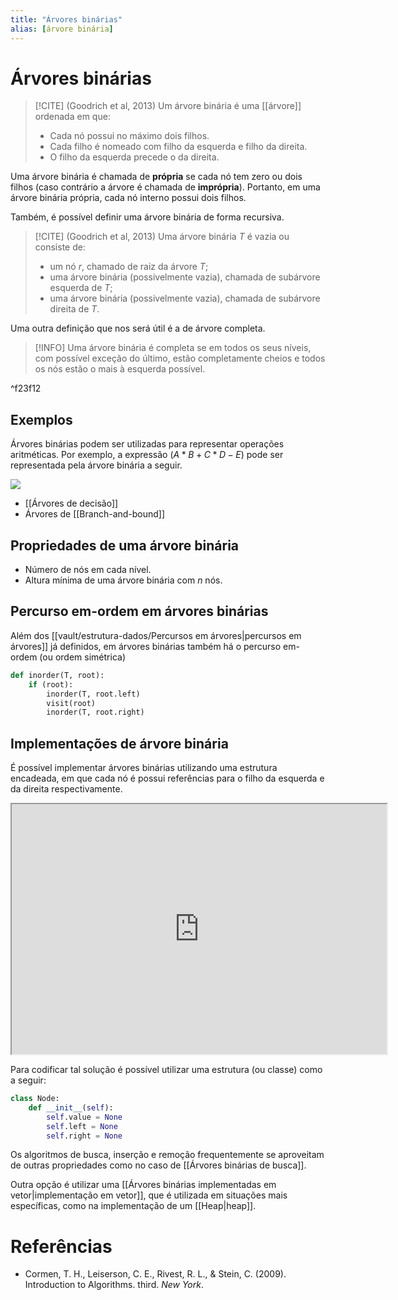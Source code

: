 ```yaml
---
title: "Árvores binárias"
alias: [árvore binária]
---
```


# Árvores binárias

> [!CITE] (Goodrich et al, 2013)
> Um árvore binária é uma [[árvore]] ordenada em que:
> - Cada nó possui no máximo dois filhos.
> - Cada filho é nomeado com filho da esquerda e filho da direita.
> - O filho da esquerda precede o da direita.

Uma árvore binária é chamada de **própria** se cada nó tem zero ou dois filhos (caso contrário a árvore é chamada de **imprópria**). Portanto, em uma árvore binária própria, cada nó interno possui dois filhos.

Também, é possível definir uma árvore binária de forma recursiva.
> [!CITE] (Goodrich et al, 2013)
> Uma árvore binária $T$ é vazia ou consiste de:
> - um nó $r$, chamado de raiz da árvore $T$;
> - uma árvore binária (possivelmente vazia), chamada de subárvore esquerda de $T$;
> - uma árvore binária (possivelmente vazia), chamada de subárvore direita de $T$.

Uma outra definição que nos será útil é a de árvore completa.
> [!INFO]
> Uma árvore binária é completa se em todos os seus níveis, com possível exceção do último, estão completamente cheios e todos os nós estão o mais à esquerda possível.

^f23f12

## Exemplos

Árvores binárias podem ser utilizadas para representar operações aritméticas. Por exemplo, a expressão $(A*B+C*D-E)$ pode ser representada pela árvore binária a seguir. 

[![](https://mermaid.ink/img/pako:eNpdj7EOwjAMRH_F8kibgY4ZkIDyBWUjDFZjaEWTViEZUNV_J02XKvbid7qTzjO2o2aU-HY0dXCvlYU4AoQ4QbGHG2xUJDJhOD4Oz01aIannjC9ZpNpHqqReIRNig3WxRMPOUK9juXn1KPQdG1Yo46nJfRQqu0QfBT82P9ui9C5wiWHS5LnuKf5kUL5o-PLyB1CmQQY)](https://mermaid.live/edit#pako:eNpdj7EOwjAMRH_F8kibgY4ZkIDyBWUjDFZjaEWTViEZUNV_J02XKvbid7qTzjO2o2aU-HY0dXCvlYU4AoQ4QbGHG2xUJDJhOD4Oz01aIannjC9ZpNpHqqReIRNig3WxRMPOUK9juXn1KPQdG1Yo46nJfRQqu0QfBT82P9ui9C5wiWHS5LnuKf5kUL5o-PLyB1CmQQY)

- [[Árvores de decisão]]
- Árvores de [[Branch-and-bound]]

## Propriedades de uma árvore binária

- Número de nós em cada nível.
- Altura mínima de uma árvore binária com $n$ nós. 

## Percurso em-ordem em árvores binárias

Além dos [[vault/estrutura-dados/Percursos em árvores|percursos em árvores]] já definidos, em árvores binárias também há o percurso em-ordem (ou ordem simétrica)

```python
def inorder(T, root):
	if (root):
		inorder(T, root.left)
		visit(root)
		inorder(T, root.right)
```

## Implementações de árvore binária

É possível implementar árvores binárias utilizando uma estrutura encadeada, em que cada nó é possui referências para o filho da esquerda e da direita respectivamente. 

<iframe src="https://excalidraw.com/#json=HDqoj4NnCNbcTraYTnsmE,KhO4A-xOZ_MYLIO47iTFVA" height="400" width="600" title="Binary tree linked implementation"></iframe>

Para codificar tal solução é possível utilizar uma estrutura (ou classe) como a seguir:

```python
class Node:
	def __init__(self):
		self.value = None
		self.left = None
		self.right = None
```

Os algoritmos de busca, inserção e remoção frequentemente se aproveitam de outras propriedades como no caso de [[Árvores binárias de busca]].

Outra opção é utilizar uma [[Árvores binárias implementadas em vetor|implementação em vetor]], que é utilizada em situações mais específicas, como na implementação de um [[Heap|heap]].


# Referências
- Cormen, T. H., Leiserson, C. E., Rivest, R. L., & Stein, C. (2009). Introduction to Algorithms. third. _New York_.
